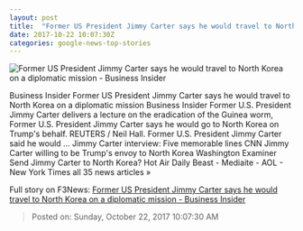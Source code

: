 ```yaml
---
layout: post
title:  "Former US President Jimmy Carter says he would travel to North Korea on a diplomatic mission - Business Insider"
date: 2017-10-22 10:07:30Z
categories: google-news-top-stories
---
```


![Former US President Jimmy Carter says he would travel to North Korea on a diplomatic mission - Business Insider](http://static1.businessinsider.com/image/59ec68c7ddd0631c1e8b6147-1190-625/former-us-president-jimmy-carter-says-he-would-travel-to-north-korea-on-a-diplomatic-mission.jpg)

Business Insider Former US President Jimmy Carter says he would travel to North Korea on a diplomatic mission Business Insider Former U.S. President Jimmy Carter delivers a lecture on the eradication of the Guinea worm, Former U.S. President Jimmy Carter says he would go to North Korea on Trump's behalf. REUTERS / Neil Hall. Former U.S. President Jimmy Carter said he would ... Jimmy Carter interview: Five memorable lines CNN Jimmy Carter willing to be Trump's envoy to North Korea Washington Examiner Send Jimmy Carter to North Korea? Hot Air Daily Beast - Mediaite - AOL - New York Times all 35 news articles »


Full story on F3News: [Former US President Jimmy Carter says he would travel to North Korea on a diplomatic mission - Business Insider](http://www.f3nws.com/n/jnfQKF)

> Posted on: Sunday, October 22, 2017 10:07:30 AM
